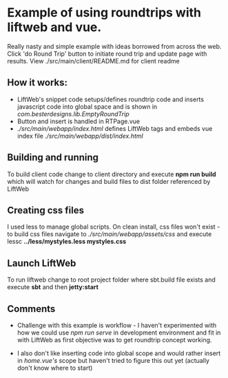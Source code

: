 # Example of using roundtrips with liftweb and vue.
Really nasty and simple example with ideas borrowed from across the web.
Click 'do Round Trip' button to initiate round trip and update page with results.
View ./src/main/client/README.md for client readme

## How it works:
- LiftWeb's snippet code setups/defines roundtrip code and inserts javascript code into global space and is shown in *com.besterdesigns.lib.EmptyRoundTrip*
- Button and insert is handled in RTPage.vue
- *./src/main/webapp/index.html* defines LiftWeb tags and embeds vue index file *./src/main/webapp/dist/index.html*

## Building and running
To build client code change to client directory and execute **npm run build** which will watch for changes and build files to dist folder referenced by LiftWeb

## Creating css files
I used less to manage global scripts. 
On clean install, css files won't exist - to build css files navigate to *./src/main/webapp/assets/css* and execute lessc **../less/mystyles.less mystyles.css**

## Launch LiftWeb

To run liftweb change to root project folder where sbt.build file exists and execute **sbt** and then **jetty:start**

## Comments
- Challenge with this example is workflow - I haven't experimented with how we could use *npm run serve* in development environment and fit in with LiftWeb as first objective was to get roundtrip concept working.

- I also don't like inserting code into global scope and would rather insert in *home.vue's* scope but haven't tried to figure this out yet (actually don't know where to start)